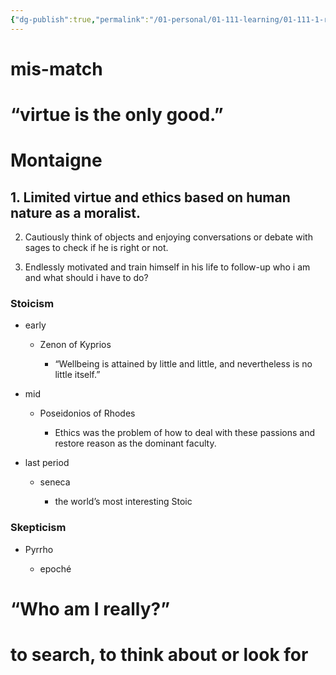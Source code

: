 ```yaml
---
{"dg-publish":true,"permalink":"/01-personal/01-111-learning/01-111-1-reading/01-111-1-1-books-10-k/00021-book-essaisde-mentaigne/","dgHomeLink":true,"dgPassFrontmatter":false}
---
```



# mis-match


# “virtue is the only good.”


# Montaigne


## 1. Limited virtue and ethics based on human nature as a moralist.  
  
  2. Cautiously think of objects and enjoying conversations or debate with sages to check if he is right or not.  
  
  3. Endlessly motivated and train himself in his life to follow-up who i am and what should i have to do?

### Stoicism

- early

	- Zenon of Kyprios

		- “Wellbeing is attained by little and little, and nevertheless is no little itself.”

- mid

	- Poseidonios of Rhodes

		- Ethics was the problem of how to deal with these passions and restore reason as the dominant faculty.

- last period

	- seneca

		- the world’s most interesting Stoic

### Skepticism

- Pyrrho

	- epoché


# “Who am I really?”


# to search, to think about or look for

